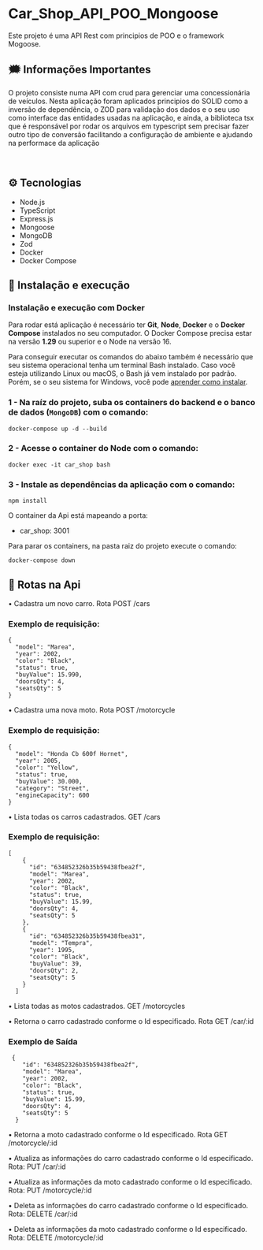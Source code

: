 # Car_Shop_API_POO_Mongoose

Este projeto é uma API Rest com principios de POO e o framework Mogoose.

## 🗯️ Informações Importantes

 O projeto consiste numa API com crud para gerenciar uma concessionária de veículos.
 Nesta aplicação foram aplicados principios do SOLID como a inversão de dependência,
 o ZOD para validação dos dados e o seu uso como interface das entidades usadas na aplicação,
 e ainda, a biblioteca tsx que é responsável por rodar os arquivos em typescript sem precisar
 fazer outro tipo de conversão facilitando a configuração de ambiente e ajudando na performace da aplicação
 
<br />

## ⚙️ Tecnologias

- Node.js
- TypeScript
- Express.js
- Mongoose
- MongoDB
- Zod
- Docker
- Docker Compose

## 🚀 Instalação e execução

### Instalação e execução com Docker

Para rodar está aplicação é necessário ter **Git**, **Node**, **Docker** e o **Docker Compose** instalados no seu computador. O Docker Compose precisa estar na versão **1.29** ou superior e o Node na versão 16.

Para conseguir executar os comandos do abaixo também é necessário que seu sistema operacional tenha um terminal Bash instalado. Caso você esteja utilizando Linux ou macOS, o Bash já vem instalado por padrão. Porém, se o seu sistema for Windows, você pode [aprender como instalar](https://dicasdeprogramacao.com.br/como-instalar-o-git-no-windows/).

### 1 - Na raíz do projeto, suba os containers do backend e o banco de dados (`MongoDB`) com o comando:

    docker-compose up -d --build
   
### 2 - Acesse o container do Node com o comando:

    docker exec -it car_shop bash
    
### 3 - Instale as dependências da aplicação com o comando:
   
    npm install

O container da Api está mapeando a porta:

- car_shop: 3001

Para parar os containers, na pasta raiz do projeto execute o comando:

    docker-compose down
    

## 🔎 Rotas na Api

• Cadastra um novo carro. Rota POST /cars

  <h3>Exemplo de requisição:</h3>
  
```
{
  "model": "Marea",
  "year": 2002,
  "color": "Black",
  "status": true,
  "buyValue": 15.990,
  "doorsQty": 4,
  "seatsQty": 5
}
```

• Cadastra uma nova moto. Rota POST /motorcycle

  <h3>Exemplo de requisição:</h3>
  
```
{
  "model": "Honda Cb 600f Hornet",
  "year": 2005,
  "color": "Yellow",
  "status": true,
  "buyValue": 30.000,
  "category": "Street",
  "engineCapacity": 600
}
```

• Lista todas os carros cadastrados. GET /cars

  <h3>Exemplo de requisição:</h3>

```
[
    {
      "id": "634852326b35b59438fbea2f",
      "model": "Marea",
      "year": 2002,
      "color": "Black",
      "status": true,
      "buyValue": 15.99,
      "doorsQty": 4,
      "seatsQty": 5
    },
    {
      "id": "634852326b35b59438fbea31",
      "model": "Tempra",
      "year": 1995,
      "color": "Black",
      "buyValue": 39,
      "doorsQty": 2,
      "seatsQty": 5
    }
  ]
```

• Lista todas as motos cadastrados. GET /motorcycles

• Retorna o carro cadastrado conforme o Id especificado. Rota GET /car/:id

  <h3>Exemplo de Saída</h3>

```
 {
    "id": "634852326b35b59438fbea2f",
    "model": "Marea",
    "year": 2002,
    "color": "Black",
    "status": true,
    "buyValue": 15.99,
    "doorsQty": 4,
    "seatsQty": 5
  }
```
  
• Retorna a moto cadastrado conforme o Id especificado. Rota GET /motorcycle/:id
  
• Atualiza as informações do carro cadastrado conforme o Id especificado. Rota: PUT /car/:id

• Atualiza as informações da moto cadastrado conforme o Id especificado. Rota: PUT /motorcycle/:id

• Deleta as informações do carro cadastrado conforme o Id especificado. Rota: DELETE /car/:id

• Deleta as informações da moto cadastrado conforme o Id especificado. Rota: DELETE /motorcycle/:id


